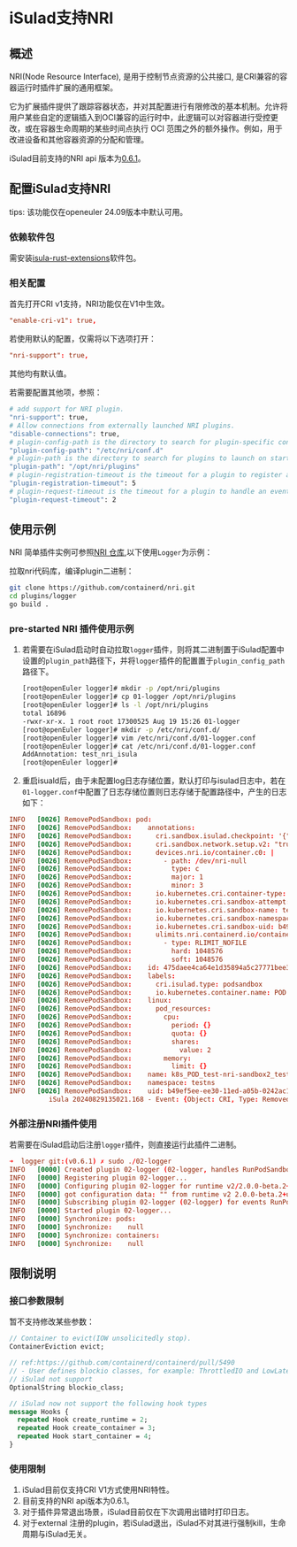 # iSulad支持NRI

## 概述

NRI(Node Resource Interface), 是用于控制节点资源的公共接口, 是CRI兼容的容器运行时插件扩展的通用框架。

它为扩展插件提供了跟踪容器状态，并对其配置进行有限修改的基本机制。允许将用户某些自定的逻辑插入到OCI兼容的运行时中，此逻辑可以对容器进行受控更改，或在容器生命周期的某些时间点执行 OCI 范围之外的额外操作。例如，用于改进设备和其他容器资源的分配和管理。

iSulad目前支持的NRI api 版本为[0.6.1](https://github.com/containerd/nri/blob/v0.6.1/pkg/api/api.proto)。

## 配置iSulad支持NRI

tips: 该功能仅在openeuler 24.09版本中默认可用。

### 依赖软件包

需安装[isula-rust-extensions](https://gitee.com/src-openeuler/isula-rust-extensions)软件包。

### 相关配置

首先打开CRI v1支持，NRI功能仅在V1中生效。

```conf
"enable-cri-v1": true,
```

若使用默认的配置，仅需将以下选项打开：

```conf
"nri-support": true,
```

其他均有默认值。

若需要配置其他项，参照：

```sh
# add support for NRI plugin.
"nri-support": true,
# Allow connections from externally launched NRI plugins.
"disable-connections": true,
# plugin-config-path is the directory to search for plugin-specific configuration.
"plugin-config-path": "/etc/nri/conf.d"
# plugin-path is the directory to search for plugins to launch on startup.
"plugin-path": "/opt/nri/plugins"
# plugin-registration-timeout is the timeout for a plugin to register after connection.
"plugin-registration-timeout": 5
# plugin-request-timeout is the timeout for a plugin to handle an event/request.
"plugin-request-timeout": 2
```

## 使用示例

NRI 简单插件实例可参照[NRI 仓库](https://github.com/containerd/nri/tree/main/plugins),以下使用`Logger`为示例：

拉取nri代码库，编译plugin二进制：

```sh
git clone https://github.com/containerd/nri.git
cd plugins/logger
go build .
```

### pre-started NRI 插件使用示例

1. 若需要在iSulad启动时自动拉取`logger`插件，则将其二进制置于iSulad配置中设置的`plugin_path`路径下，并将`logger`插件的配置置于`plugin_config_path`路径下。

    ```sh
    [root@openEuler logger]# mkdir -p /opt/nri/plugins
    [root@openEuler logger]# cp 01-logger /opt/nri/plugins
    [root@openEuler logger]# ls -l /opt/nri/plugins
    total 16896
    -rwxr-xr-x. 1 root root 17300525 Aug 19 15:26 01-logger
    [root@openEuler logger]# mkdir -p /etc/nri/conf.d/
    [root@openEuler logger]# vim /etc/nri/conf.d/01-logger.conf
    [root@openEuler logger]# cat /etc/nri/conf.d/01-logger.conf
    AddAnnotation: test_nri_isula
    [root@openEuler logger]#
    ```

2. 重启isuald后，由于未配置log日志存储位置，默认打印与isulad日志中，若在`01-logger.conf`中配置了日志存储位置则日志存储于配置路径中，产生的日志如下：

  ```conf
  INFO   [0026] RemovePodSandbox: pod:                       
  INFO   [0026] RemovePodSandbox:    annotations:            
  INFO   [0026] RemovePodSandbox:      cri.sandbox.isulad.checkpoint: '{"version":"v1","name":"test-nri-sandbox2","ns":"testns","data":{"host_network":true},"checksum":"c86a8542e7380049831cca636355345cc5921beebc41cd93e80467491c27a8d9"}' 
  INFO   [0026] RemovePodSandbox:      cri.sandbox.network.setup.v2: "true" 
  INFO   [0026] RemovePodSandbox:      devices.nri.io/container.c0: | 
  INFO   [0026] RemovePodSandbox:        - path: /dev/nri-null 
  INFO   [0026] RemovePodSandbox:          type: c           
  INFO   [0026] RemovePodSandbox:          major: 1          
  INFO   [0026] RemovePodSandbox:          minor: 3          
  INFO   [0026] RemovePodSandbox:      io.kubernetes.cri.container-type: sandbox 
  INFO   [0026] RemovePodSandbox:      io.kubernetes.cri.sandbox-attempt: "1" 
  INFO   [0026] RemovePodSandbox:      io.kubernetes.cri.sandbox-name: test-nri-sandbox2 
  INFO   [0026] RemovePodSandbox:      io.kubernetes.cri.sandbox-namespace: testns 
  INFO   [0026] RemovePodSandbox:      io.kubernetes.cri.sandbox-uid: b49ef5ee-ee30-11ed-a05b-0242ac120003 
  INFO   [0026] RemovePodSandbox:      ulimits.nri.containerd.io/container.c0: | 
  INFO   [0026] RemovePodSandbox:        - type: RLIMIT_NOFILE 
  INFO   [0026] RemovePodSandbox:          hard: 1048576     
  INFO   [0026] RemovePodSandbox:          soft: 1048576     
  INFO   [0026] RemovePodSandbox:    id: 475daee4ca64e1d35894a5c27771bee32e55b22753f3ba80f57869e9b294a62b 
  INFO   [0026] RemovePodSandbox:    labels:                 
  INFO   [0026] RemovePodSandbox:      cri.isulad.type: podsandbox 
  INFO   [0026] RemovePodSandbox:      io.kubernetes.container.name: POD 
  INFO   [0026] RemovePodSandbox:    linux:                  
  INFO   [0026] RemovePodSandbox:      pod_resources:        
  INFO   [0026] RemovePodSandbox:        cpu:                
  INFO   [0026] RemovePodSandbox:          period: {}        
  INFO   [0026] RemovePodSandbox:          quota: {}         
  INFO   [0026] RemovePodSandbox:          shares:           
  INFO   [0026] RemovePodSandbox:            value: 2        
  INFO   [0026] RemovePodSandbox:        memory:             
  INFO   [0026] RemovePodSandbox:          limit: {}         
  INFO   [0026] RemovePodSandbox:    name: k8s_POD_test-nri-sandbox2_testns_b49ef5ee-ee30-11ed-a05b-0242ac120003_1 
  INFO   [0026] RemovePodSandbox:    namespace: testns       
  INFO   [0026] RemovePodSandbox:    uid: b49ef5ee-ee30-11ed-a05b-0242ac120003 
            iSula 20240829135021.168 - Event: {Object: CRI, Type: Removed Pod: 47}
  ```

### 外部注册NRI插件使用

若需要在iSulad启动后注册`logger`插件，则直接运行此插件二进制。

```conf
➜  logger git:(v0.6.1) ✗ sudo ./02-logger
INFO   [0000] Created plugin 02-logger (02-logger, handles RunPodSandbox,StopPodSandbox,RemovePodSandbox,CreateContainer,PostCreateContainer,StartContainer,PostStartContainer,UpdateContainer,PostUpdateContainer,StopContainer,RemoveContainer) 
INFO   [0000] Registering plugin 02-logger...              
INFO   [0000] Configuring plugin 02-logger for runtime v2/2.0.0-beta.2+unknown... 
INFO   [0000] got configuration data: "" from runtime v2 2.0.0-beta.2+unknown 
INFO   [0000] Subscribing plugin 02-logger (02-logger) for events RunPodSandbox,StopPodSandbox,RemovePodSandbox,CreateContainer,PostCreateContainer,StartContainer,PostStartContainer,UpdateContainer,PostUpdateContainer,StopContainer,RemoveContainer 
INFO   [0000] Started plugin 02-logger...                  
INFO   [0000] Synchronize: pods:                           
INFO   [0000] Synchronize:    null                         
INFO   [0000] Synchronize: containers:                     
INFO   [0000] Synchronize:    null 
```

## 限制说明

### 接口参数限制

暂不支持修改某些参数：

```proto
// Container to evict(IOW unsolicitedly stop).
ContainerEviction evict;

// ref:https://github.com/containerd/containerd/pull/5490
// - User defines blockio classes, for example: ThrottledIO and LowLatency. Class names are not restricted, and the number of classes is not limited.
// iSulad not support
OptionalString blockio_class;

// iSulad now not support the following hook types
message Hooks {
  repeated Hook create_runtime = 2;
  repeated Hook create_container = 3;
  repeated Hook start_container = 4;
}
```

### 使用限制

1. iSulad目前仅支持CRI V1方式使用NRI特性。
2. 目前支持的NRI api版本为0.6.1。
3. 对于插件异常退出场景，iSulad目前仅在下次调用出错时打印日志。
4. 对于external 注册的plugin，若iSulad退出，iSulad不对其进行强制kill，生命周期与iSulad无关。
